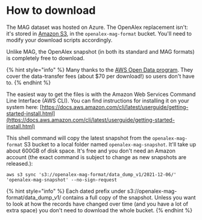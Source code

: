 # How to download

The MAG dataset was hosted on Azure. The OpenAlex replacement isn't: it's stored in [Amazon S3](https://aws.amazon.com/s3/), in the `openalex-mag-format` bucket. You'll need to modify your download scripts accordingly.

Unlike MAG, the OpenAlex snapshot (in both its standard and MAG formats) is completely free to download.

{% hint style="info" %}
Many thanks to the [AWS Open Data program](https://aws.amazon.com/opendata/). They cover the data-transfer fees (about $70 per download!) so users don't have to.
{% endhint %}

The easiest way to get the files is with the Amazon Web Services Command Line Interface (AWS CLI). You can find instructions for installing it on your system here: [https://docs.aws.amazon.com/cli/latest/userguide/getting-started-install.html](https://docs.aws.amazon.com/cli/latest/userguide/getting-started-install.html)

This shell command will copy the latest snapshot from the `openalex-mag-format` S3 bucket to a local folder named `openalex-mag-snapshot`. It'll take up about 600GB of disk space. It's free and you don't need an Amazon account (the exact command is subject to change as new snapshots are released.):

```
aws s3 sync 's3://openalex-mag-format/data_dump_v1/2021-12-06/' 'openalex-mag-snapshot' --no-sign-request
```

{% hint style="info" %}
Each dated prefix under s3://openalex-mag-format/data\_dump\_v1/ contains a full copy of the snapshot. Unless you want to look at how the records have changed over time (and you have a lot of extra space) you don't need to download the whole bucket.
{% endhint %}
